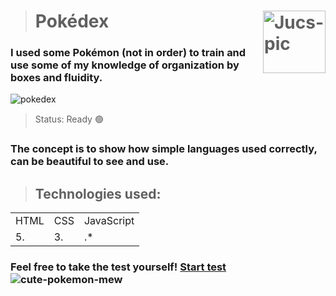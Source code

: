 ># Pokédex  <img align="right" alt="Jucs-pic" height="100" src="https://user-images.githubusercontent.com/101658522/163025631-6d340ad3-9d52-435a-9f40-45b1a43b2657.gif" width="100" height="100">

<h3> I used some Pokémon (not in order) to train and use some of my knowledge of organization by boxes and fluidity.</h3>

![pokedex](https://user-images.githubusercontent.com/101658522/163035260-60feb80f-4b28-423f-b8e7-b31c416b71af.gif)

> Status: Ready 🟢

<h3> The concept is to show how simple languages used correctly, can be beautiful to see and use.</h3>

>## Technologies used:

<table>
 
  <tr>
    <td>HTML</td>
    <td>CSS</td>
    <td>JavaScript</td>
  </tr>
  <tr>
    <td>5.</td>
    <td>3.</td>
    <td>.*</td>
  </tr>
  
</table>

### Feel free to take the test yourself! <a href="https://flynof.github.io/Simple-pokedex/" target="_blank" rel="external">Start test</a>       ![cute-pokemon-mew](https://user-images.githubusercontent.com/101658522/163440470-7903912f-74f0-4435-8103-58d89d32376b.gif)  

